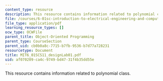 ```yaml
---
content_type: resource
description: This resource contains information related to polynomial class.
file: /courses/6-01sc-introduction-to-electrical-engineering-and-computer-science-i-spring-2011/af070209ca4c9749bd4731f4b35dd55e_MIT6_01SCS11_designLab01.pdf
file_type: application/pdf
learning_resource_types: []
ocw_type: OCWFile
parent_title: Object-Oriented Programming
parent_type: CourseSection
parent_uid: cb0b0a8c-7715-b7fb-9536-b7d77a728231
resourcetype: Document
title: MIT6_01SCS11_designLab01.pdf
uid: af070209-ca4c-9749-bd47-31f4b35dd55e
---
```

This resource contains information related to polynomial class.

